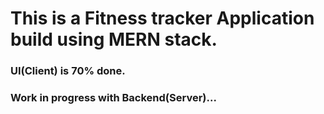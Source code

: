 # This is a Fitness tracker Application build using MERN stack.


### UI(Client) is 70% done.
### Work in progress with Backend(Server)...